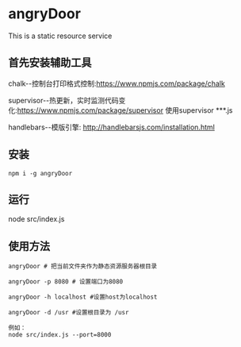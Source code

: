 # angryDoor
This is a static resource service

首先安装辅助工具
---

chalk--控制台打印格式控制:https://www.npmjs.com/package/chalk

supervisor--热更新，实时监测代码变化:https://www.npmjs.com/package/supervisor 
使用supervisor ***.js

handlebars--模版引擎: http://handlebarsjs.com/installation.html

安装
---

```
npm i -g angryDoor
```

运行
---
node src/index.js

使用方法 
---

```
angryDoor # 把当前文件夹作为静态资源服务器根目录

angryDoor -p 8080 # 设置端口为8080

angryDoor -h localhost #设置host为localhost

angryDoor -d /usr #设置根目录为 /usr

例如：
node src/index.js --port=8000 


```

